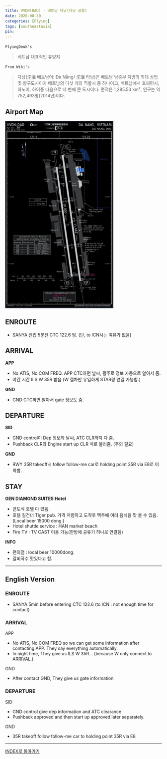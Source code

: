 ```yaml
---
title: VVDN(DAD) - 베트남 다낭(다낭 공항)
date: 2020-08-30
categories: [Flying]
tags: [southeastasia]
pin:
---
```


`FlyingDeuk's`
>베트남 대표적인 휴양지

`From Wiki's`
>다낭(沱㶞 베트남어: Đà Nẵng/ 沱㶞 타낭)은 베트남 남중부 지방의 최대 상업 및 항구도시이자 베트남의 다섯 개의 직할시 중 하나이고, 베트남에서 호찌민시, 하노이, 하이퐁 다음으로 네 번째 큰 도시이다. 면적은 1,285.53 km², 인구는 약 752,493명(2014년)이다.


## Airport Map
![dad](/img/flying/airport/dad_ap.jpg)

## ENROUTE
- SANYA 진입 5분전 CTC 122.6 임. (단, to ICN시는 여유가 없음)

## ARRIVAL
**APP**
- No ATIS, No COM FREQ. APP CTC하면 날씨, 활주로 정보 자동으로 알아서 줌.
- 야간 시간 ILS W 35R 받음 (W 절차만 유일하게 STAR랑 연결 가능함.)

**GND**
- GND CTC하면 알아서 gate 정보도 줌.

## DEPARTURE
**SID**
- GND control이 Dep 정보와 날씨, ATC CLR까지 다 줌.
- Pushback CLR와 Engine start up CLR 따로 불러줌. (주의 필요)

**GND**
- RWY 35R takeoff시 follow follow-me car로 holding point 35R via E8로 이륙함.


## STAY
**GEN DIAMOND SUITES Hotel**
- 콘도식 호텔 다 있음.
- 호텔 길건너 Tiger pub. 가격 저렴하고 도착후 맥주에 여러 음식을 맛 볼 수 있음. (Local beer 15000 dong.)
- Hotel shuttle service : HAN market beach
- Fire TV : TV CAST 이용 가능(한방에 공유기 하나로 연결됨)

**INFO**
- 편의점 : local beer 10000dong.
- 갈비국수 맛있다고 함.


-------
## English Version
### ENROUTE
- SANYA 5min before entering CTC 122.6 (to ICN : not enough time for contact)

### ARRIVAL
APP
- No ATIS, No COM FREQ so we can get some information after contacting APP. They say everything automatically.
- In night time, They give us ILS W 35R… (because W only connect to ARRIVAL.)

GND
- After contact GND, They give us gate information


### DEPARTURE
SID
- GND control give dep information and ATC clearance
- Pushback approved and then start up approved later separately.

GND
- 35R takeoff follow follow-me car to holding point 35R via E8

----

[INDEX로 돌아가기](/posts/SouthEastAsia/)
